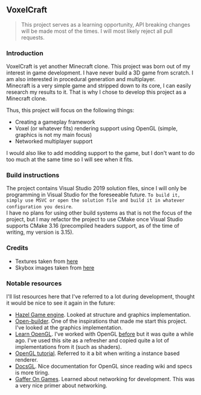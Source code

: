 ## VoxelCraft
> This project serves as a learning opportunity, API breaking changes will be made most of the times. I will most likely reject all pull requests.

### Introduction
VoxelCraft is yet another Minecraft clone. This project was born out of my interest in game development. I have never build a 3D game from scratch. I am also interested in procedural generation and multiplayer.  
Minecraft is a very simple game and stripped down to its core, I can easily research my results to it. That is why I chose to develop this project as a Minecraft clone.

Thus, this project will focus on the following things:
* Creating a gameplay framework
* Voxel (or whatever fits) rendering support using OpenGL (simple, graphics is not my main focus)
* Networked multiplayer support

I would also like to add modding support to the game, but I don't want to do too much at the same time so I will see when it fits. 

### Build instructions
The project contains Visual Studio 2019 solution files, since I will only be programming in Visual Studio for the foreseeable future. `To build it, simply use MSVC or open the solution file and build it in whatever configuration you desire`.  
I have no plans for using other build systems as that is not the focus of the project, but I may refactor the project to use CMake once Visual Studio supports CMake 3.16 (precompiled headers support, as of the time of writing, my version is 3.15).

### Credits
* Textures taken from [here](https://soartex.net/downloads/)
* Skybox images taken from [here](https://opengameart.org/content/cloudy-skyboxes)

### Notable resources
I'll list resources here that I've referred to a lot during development, thought it would be nice to see it again in the future:
* [Hazel Game engine](https://github.com/thecherno/hazel). Looked at structure and graphics implementation.
* [Open-builder](https://github.com/Hopson97/open-builder). One of the inspirations that made me start this project. I've looked at the graphics implementation. 
* [Learn OpenGL](http://learnopengl.com/). I've worked with OpenGL [before](https://github.com/antjowie/Empires) but it was quite a while ago. I've used this site as a refresher and copied quite a lot of implementations from it (such as shaders).
* [OpenGL tutorial](http://www.opengl-tutorial.org/). Referred to it a bit when writing a instance based renderer.
* [DocsGL](http://docs.gl/). Nice documentation for OpenGL since reading wiki and specs is more tiring.
* [Gaffer On Games](https://gafferongames.com/tags/networking/). Learned about networking for development. This was a very nice primer about networking.
